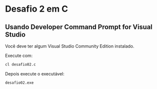 # Desafio 2 em C

## Usando Developer Command Prompt for Visual Studio

Você deve ter algum Visual Studio Community Edition instalado. 

Execute com:

```sh
cl desafio02.c
```

Depois execute o executável:

```sh
desafio02.exe
```